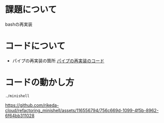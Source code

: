 # 課題について
bashの再実装

# コードについて
* パイプの再実装の箇所
  [パイプの再実装のコード](https://github.com/Kazuki-Asaka/refactoring_pipex)
  
# コードの動かし方
```
./minishell
```
https://github.com/rikeda-cloud/refactoring_minishell/assets/116556794/756c669d-1099-4f5b-8962-6f64bb311028

